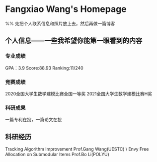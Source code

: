 # Fangxiao Wang's Homepage
%% 先把个人联系信息和照片放上去，然后再做一篇博客
## 个人信息——一些我希望你能第一眼看到的内容
### 专业成绩
GPA：3.9 Score:88.93 Ranking:11/240
### 竞赛成绩
2020全国大学生数学建模比赛全国一等奖
2021全国大学生数学建模比赛H奖
### 科研成果
一篇专利在投，一篇论文在投

## 科研经历
Tracking Algorithm Improvement    Prof.Gang Wang(UESTC) \\
Envy Free Allocation on Submodular Items     Prof.Bo Li(POLYU)
